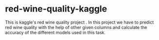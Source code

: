 # red-wine-quality-kaggle
This is kaggle's red wine quality project . In this project we have to predict red wine quality with the help of other given columns and calculate the accuracy of the different models used in this task. 
